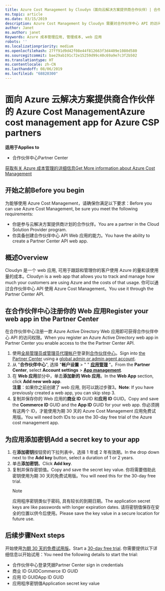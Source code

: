 ```yaml
---
title: Azure Cost Management by Cloudyn（面向云解决方案提供商合作伙伴）| 合作伙伴中心
ms.topic: article
ms.date: 03/15/2019
description: Azure Cost Management by Cloudyn 需要对合作伙伴中心 API 的访问权限进行预配。
author: Janet
ms.author: janet
Keywords: Azure 成本管理应用, 管理成本, web 应用
robots: ''
ms.localizationpriority: medium
ms.openlocfilehash: 27ff91d9d42f08e44f812663f3d4409e1080d580
ms.sourcegitcommit: bae29ab191c72e15259d99c40c69a9e7c3f2b502
ms.translationtype: HT
ms.contentlocale: zh-CN
ms.lasthandoff: 08/06/2019
ms.locfileid: "68820300"
---
```

# <a name="azure-cost-management-app-for-azure-csp-partners"></a><span data-ttu-id="2d4e4-104">面向 Azure 云解决方案提供商合作伙伴的 Azure Cost Management</span><span class="sxs-lookup"><span data-stu-id="2d4e4-104">Azure cost management app for Azure CSP partners</span></span>  

<span data-ttu-id="2d4e4-105">**适用于**</span><span class="sxs-lookup"><span data-stu-id="2d4e4-105">**Applies to**</span></span>

-  <span data-ttu-id="2d4e4-106">合作伙伴中心</span><span class="sxs-lookup"><span data-stu-id="2d4e4-106">Partner Center</span></span>

[<span data-ttu-id="2d4e4-107">获取有关 Azure 成本管理的详细信息</span><span class="sxs-lookup"><span data-stu-id="2d4e4-107">Get More information about Azure Cost Management</span></span>](https://go.microsoft.com/fwlink/p/?linkid=857893)

## <a name="before-you-begin"></a><span data-ttu-id="2d4e4-108">开始之前</span><span class="sxs-lookup"><span data-stu-id="2d4e4-108">Before you begin</span></span>
<span data-ttu-id="2d4e4-109">为能够使用 Azure Cost Management，请确保你满足以下要求：</span><span class="sxs-lookup"><span data-stu-id="2d4e4-109">Before you can use Azure Cost Management, be sure you meet the following requirements:</span></span>

- <span data-ttu-id="2d4e4-110">你是参与云解决方案提供商计划的合作伙伴。</span><span class="sxs-lookup"><span data-stu-id="2d4e4-110">You are a partner in the Cloud Solution Provider program.</span></span>
- <span data-ttu-id="2d4e4-111">你具备创建合作伙伴中心 API Web 应用的能力。</span><span class="sxs-lookup"><span data-stu-id="2d4e4-111">You have the ability to create a Partner Center API web app.</span></span>

## <a name="overview"></a><span data-ttu-id="2d4e4-112">概述</span><span class="sxs-lookup"><span data-stu-id="2d4e4-112">Overview</span></span>

<span data-ttu-id="2d4e4-113">Cloudyn 是一个 web 应用, 可用于跟踪和管理你的客户使用 Azure 的量和该使用量的成本。</span><span class="sxs-lookup"><span data-stu-id="2d4e4-113">Cloudyn is a web app that allows you to track and manage how much your customers are using Azure and the costs of that usage.</span></span> <span data-ttu-id="2d4e4-114">你可以通过合作伙伴中心 API 使用 Azure Cost Management。</span><span class="sxs-lookup"><span data-stu-id="2d4e4-114">You use it through the Partner Center API.</span></span>

## <a name="register-your-web-app-in-the-partner-center"></a><span data-ttu-id="2d4e4-115">在合作伙伴中心注册你的 Web 应用</span><span class="sxs-lookup"><span data-stu-id="2d4e4-115">Register your web app in the Partner Center</span></span>
<span data-ttu-id="2d4e4-116">在合作伙伴中心注册一款 Azure Active Directory Web 应用即可获得合作伙伴中心 API 的访问权限。</span><span class="sxs-lookup"><span data-stu-id="2d4e4-116">When you register an Azure Active Directory web app in Partner Center you enable access to the the Partner Center API.</span></span> 
1.  <span data-ttu-id="2d4e4-117">使用[全局管理员或管理员代理帐户](create-user-accounts-and-set-permissions.md)登录到[合作伙伴中心](https://partnercenter.microsoft.com/pcv/dashboard/overview)。</span><span class="sxs-lookup"><span data-stu-id="2d4e4-117">Sign into [the Partner Center](https://partnercenter.microsoft.com/pcv/dashboard/overview) using a [global admin or admin agent account](create-user-accounts-and-set-permissions.md).</span></span>
2.  <span data-ttu-id="2d4e4-118">从 "**合作伙伴中心**", 选择 "**帐户设置** &gt; " " **[应用管理](https://partnercenter.microsoft.com/pcv/apiintegration/appmanagement)** "。</span><span class="sxs-lookup"><span data-stu-id="2d4e4-118">From the **Partner Center**, select **Account settings** &gt; **[App management](https://partnercenter.microsoft.com/pcv/apiintegration/appmanagement)**.</span></span>
3.  <span data-ttu-id="2d4e4-119">在 **Web 应用**部分中，单击**添加新的 Web 应用**。</span><span class="sxs-lookup"><span data-stu-id="2d4e4-119">In the **Web App** section, click **Add new web app**.</span></span>
<br> <span data-ttu-id="2d4e4-120">**注意**：如果你之前创建了 web 应用, 则可以跳过步骤3。</span><span class="sxs-lookup"><span data-stu-id="2d4e4-120">**Note**: If you have previously created a web app, you can skip step 3.</span></span>
4.  <span data-ttu-id="2d4e4-121">复制并保存你的 Web 应用的**商业 ID** GUID 和**应用 ID** GUID。</span><span class="sxs-lookup"><span data-stu-id="2d4e4-121">Copy and save the **Commerce ID** GUID and the **App ID** GUID for your web app.</span></span> <span data-ttu-id="2d4e4-122">你必须拥有这两个 ID，才能使用为期 30 天的 Azure Cost Management 应用免费试用版。</span><span class="sxs-lookup"><span data-stu-id="2d4e4-122">You will need both IDs to use the 30-day free trial of the Azure cost management app.</span></span>

## <a name="add-a-secret-key-to-your-app"></a><span data-ttu-id="2d4e4-123">为应用添加密钥</span><span class="sxs-lookup"><span data-stu-id="2d4e4-123">Add a secret key to your app</span></span>
1. <span data-ttu-id="2d4e4-124">在**添加密钥**按钮旁的下拉列表中，选择 1 年或 2 年有效期。</span><span class="sxs-lookup"><span data-stu-id="2d4e4-124">In the drop down next to the **Add key** button, select a duration of 1 or 2 years.</span></span>
2. <span data-ttu-id="2d4e4-125">单击**添加密钥**。</span><span class="sxs-lookup"><span data-stu-id="2d4e4-125">Click **Add key**.</span></span> 
3. <span data-ttu-id="2d4e4-126">复制并保存密钥值。</span><span class="sxs-lookup"><span data-stu-id="2d4e4-126">Copy and save the secret key value.</span></span> <span data-ttu-id="2d4e4-127">你将需要借助此密钥使用为期 30 天的免费试用版。</span><span class="sxs-lookup"><span data-stu-id="2d4e4-127">You will need this for the 30-day free trial.</span></span><br>
   > [!NOTE]  
   > <span data-ttu-id="2d4e4-128">应用程序密钥类似于密码, 具有较长的到期日期。</span><span class="sxs-lookup"><span data-stu-id="2d4e4-128">The application secret keys are like passwords with longer expiration dates.</span></span> <span data-ttu-id="2d4e4-129">请将密钥值保存在安全的位置以供今后使用。</span><span class="sxs-lookup"><span data-stu-id="2d4e4-129">Please save the key value in a secure location for future use.</span></span>

## <a name="next-steps"></a><span data-ttu-id="2d4e4-130">后续步骤</span><span class="sxs-lookup"><span data-stu-id="2d4e4-130">Next steps</span></span>
<span data-ttu-id="2d4e4-131">开始使用[为期 30 天的免费试用版](https://go.microsoft.com/fwlink/?linkid=857895)。</span><span class="sxs-lookup"><span data-stu-id="2d4e4-131">Start a [30-day free trial](https://go.microsoft.com/fwlink/?linkid=857895).</span></span>
<span data-ttu-id="2d4e4-132">你需要提供以下详细信息以开始试用：</span><span class="sxs-lookup"><span data-stu-id="2d4e4-132">You need the following details to start the trial:</span></span>
- <span data-ttu-id="2d4e4-133">合作伙伴中心登录凭据</span><span class="sxs-lookup"><span data-stu-id="2d4e4-133">Partner Center sign in credentials</span></span>
- <span data-ttu-id="2d4e4-134">商业 ID GUID</span><span class="sxs-lookup"><span data-stu-id="2d4e4-134">Commerce ID GUID</span></span>
- <span data-ttu-id="2d4e4-135">应用 ID GUID</span><span class="sxs-lookup"><span data-stu-id="2d4e4-135">App ID GUID</span></span>
- <span data-ttu-id="2d4e4-136">应用程序密钥值</span><span class="sxs-lookup"><span data-stu-id="2d4e4-136">Application secret key value</span></span>
